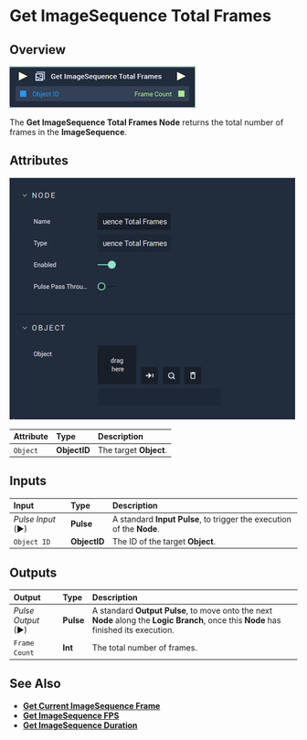 # Get ImageSequence Total Frames

## Overview

![The Get ImageSequence Total Frames Node.](../../../.gitbook/assets/node-get-imagesequence-total-frames.png)

The **Get ImageSequence Total Frames Node** returns the total number of frames in the **ImageSequence**.

## Attributes

![The Get ImageSequence Total Frames Node Attributes.](../../../.gitbook/assets/node-get-imagesequence-total-frames-attr.png)

| Attribute | Type | Description |
| :--- | :--- | :--- |
| `Object` | **ObjectID** | The target **Object**. |

## Inputs

| Input | Type | Description |
| :--- | :--- | :--- |
| _Pulse Input_ \(►\) | **Pulse** | A standard **Input Pulse**, to trigger the execution of the **Node**. |
| `Object ID` | **ObjectID** | The ID of the target **Object**. |

## Outputs

| Output | Type | Description |
| :--- | :--- | :--- |
| _Pulse Output_ \(►\) | **Pulse** | A standard **Output Pulse**, to move onto the next **Node** along the **Logic Branch**, once this **Node** has finished its execution. |
| `Frame Count` | **Int** | The total number of frames. |

## See Also

* [**Get Current ImageSequence Frame**](getcurrentimagesequenceframe.md)
* [**Get ImageSequence FPS**](getimagesequencefps.md)
* [**Get ImageSequence Duration**](getimagesequenceduration.md)

